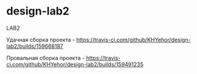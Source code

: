 # design-lab2
LAB2


Удачная сборка проекта - https://travis-ci.com/github/KHYehor/design-lab2/builds/159668187

Провальная сборка проекта - https://travis-ci.com/github/KHYehor/design-lab2/builds/159491235
